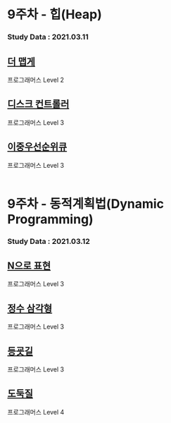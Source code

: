 # 9주차 - 힙(Heap)

### Study Data : 2021.03.11

## [더 맵게](https://programmers.co.kr/learn/courses/30/lessons/42626)
프로그래머스 Level 2

## [디스크 컨트롤러](https://programmers.co.kr/learn/courses/30/lessons/42627)
프로그래머스 Level 3

## [이중우선순위큐](https://programmers.co.kr/learn/courses/30/lessons/42628)
프로그래머스 Level 3
<br>
<br>

# 9주차 - 동적계획법(Dynamic Programming)

### Study Data : 2021.03.12

## [N으로 표현](https://programmers.co.kr/learn/courses/30/lessons/42895)
프로그래머스 Level 3

## [정수 삼각형](https://programmers.co.kr/learn/courses/30/lessons/43105)
프로그래머스 Level 3

## [등굣길](https://programmers.co.kr/learn/courses/30/lessons/42898)
프로그래머스 Level 3

## [도둑질](https://programmers.co.kr/learn/courses/30/lessons/42897)
프로그래머스 Level 4